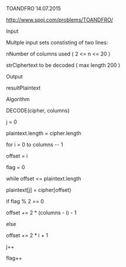 TOANDFRO 14.07.2015

http://www.spoj.com/problems/TOANDFRO/

Input

Multple input sets constisting of two lines:

nNumber of columns used ( 2 \<= n \<= 20 )

strCiphertext to be decoded ( max length 200 )

Output

resultPlaintext

Algorithm

DECODE(cipher, columns)

j = 0

plaintext.length = cipher.length

for i = 0 to columns -- 1

offset = i

flag = 0

while offset \<= plaintext.length

plaintext\[j\] = cipher\[offset}

if flag % 2 == 0

offset += 2 \* (columns - i) - 1

else

offset += 2 \* i + 1

j++

flag++

